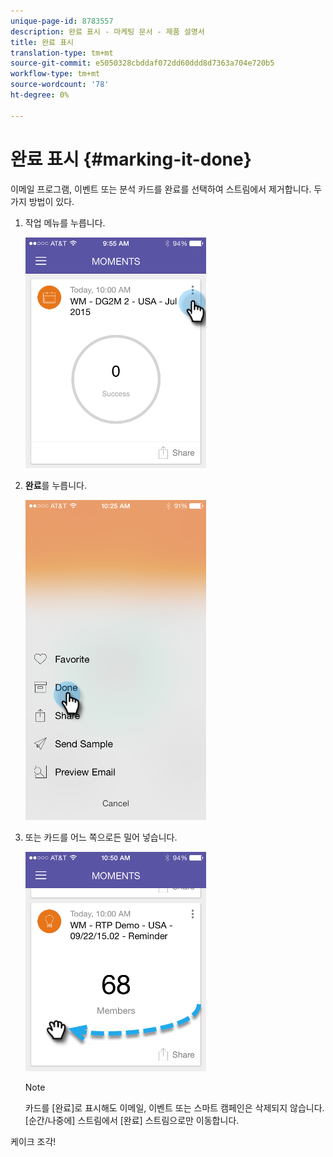 ```yaml
---
unique-page-id: 8783557
description: 완료 표시 - 마케팅 문서 - 제품 설명서
title: 완료 표시
translation-type: tm+mt
source-git-commit: e5050328cbddaf072dd60ddd8d7363a704e720b5
workflow-type: tm+mt
source-wordcount: '78'
ht-degree: 0%

---
```



# 완료 표시 {#marking-it-done}

이메일 프로그램, 이벤트 또는 분석 카드를 완료를 선택하여 스트림에서 제거합니다. 두 가지 방법이 있다.

1. 작업 메뉴를 누릅니다.

   ![](assets/image2015-7-14-17-3a32-3a35.png)

1. **완료**&#x200B;를 누릅니다.

   ![](assets/image2015-7-14-17-3a36-3a31.png)

1. 또는 카드를 어느 쪽으로든 밀어 넣습니다.

   ![](assets/image2015-9-25-9-3a46-3a6.png)

   >[!NOTE]
   >
   >카드를 [완료]로 표시해도 이메일, 이벤트 또는 스마트 캠페인은 삭제되지 않습니다. [순간/나중에] 스트림에서 [완료] 스트림으로만 이동합니다.

케이크 조각!
